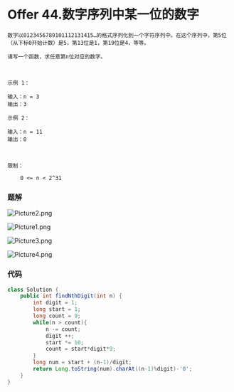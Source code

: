 # Offer 44.数字序列中某一位的数字

```
数字以0123456789101112131415…的格式序列化到一个字符序列中。在这个序列中，第5位（从下标0开始计数）是5，第13位是1，第19位是4，等等。

请写一个函数，求任意第n位对应的数字。

 

示例 1：

输入：n = 3
输出：3

示例 2：

输入：n = 11
输出：0

 

限制：

    0 <= n < 2^31
```

### 题解

![Picture2.png](https://pic.leetcode-cn.com/16836ca609f8b4d9af776b35eab4a4c4a86d76f4628a1bc931e56d197617bbb4-Picture2.png)

![Picture1.png](https://pic.leetcode-cn.com/2cd7d8a6a881b697a43f153d6c10e0e991817d78f92b9201b6ab71e44cb619de-Picture1.png)

![Picture3.png](https://pic.leetcode-cn.com/1f2cefd22a9825eb4a52d606a4aee2f93dd659d1b332d3b6a6ed68e5289e8d01-Picture3.png)

![Picture4.png](https://pic.leetcode-cn.com/09af6bd37d9c79d9b904bedef01f0464aee1cd15e18d8a2ea86b70b312a830c3-Picture4.png)

### 代码

```java
class Solution {
    public int findNthDigit(int n) {
        int digit = 1;
        long start = 1;
        long count = 9;
        while(n > count){
            n -= count;
            digit ++;
            start *= 10;
            count = start*digit*9;
        }
        long num = start + (n-1)/digit;
        return Long.toString(num).charAt((n-1)%digit)-'0';
    }
}
```

